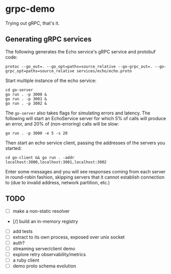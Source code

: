 # grpc-demo

Trying out gRPC, that's it.

## Generating gRPC services

The following generates the Echo service's gRPC service and protobuf code:

```shell
protoc --go_out=. --go_opt=paths=source_relative --go-grpc_out=. --go-grpc_opt=paths=source_relative services/echo/echo.proto
```

Start multiple instance of the echo service:
```shell
cd go-server
go run . -p 3000 &
go run . -p 3001 &
go run . -p 3002 &
```

The `go-server` also takes flags for simulating errors and latency. The following will start an EchoService server for which 5% of calls will produce an error, and 20% of (non-erroring) calls will be slow:
```
go run . -p 3000 -e 5 -s 20
```

Then start an echo service client, passing the addresses of the servers you started:
```shell
cd go-client && go run . -addr localhost:3000,localhost:3001,localhost:3002
```

Enter some messages and you will see responses coming from each server in round-robin fashion, skipping servers that it cannot establish connection to (due to invalid address, network partition, etc.)


## TODO

- [ ] make a non-static resolver
 - [/] build an in-memory registry
  - [ ] add tests
  - [ ] extract to its own process, exposed over unix socket
- [ ] auth?
- [ ] streaming server/client demo
- [ ] explore retry observability/metrics
- [ ] a ruby client
- [ ] demo proto schema evolution
